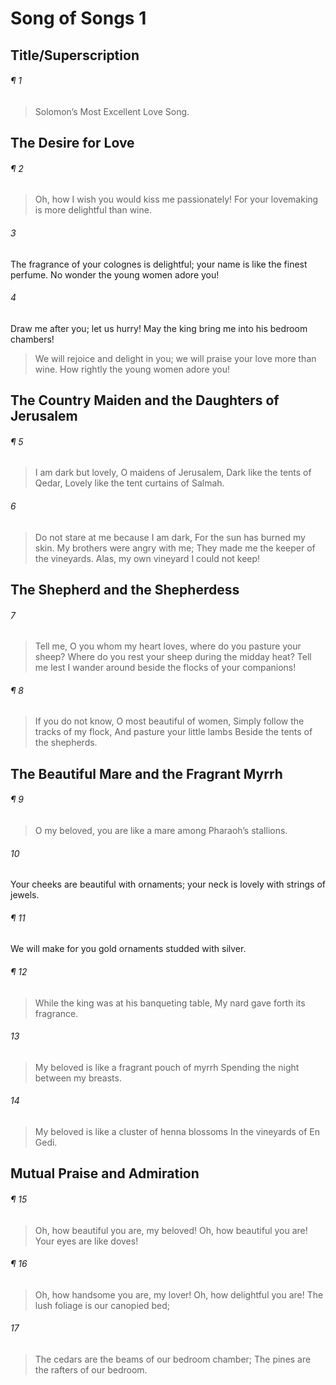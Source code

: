 # Song of Songs 1
## Title/Superscription
###### ¶ 1
> Solomon’s Most Excellent Love Song.
## The Desire for Love
###### ¶ 2
> Oh, how I wish you would kiss me passionately!
For your lovemaking is more delightful than wine.
###### 3
The fragrance of your colognes is delightful;
your name is like the finest perfume.
No wonder the young women adore you!
###### 4
Draw me after you; let us hurry!
May the king bring me into his bedroom chambers!
> We will rejoice and delight in you;
we will praise your love more than wine.
> How rightly the young women adore you!
## The Country Maiden and the Daughters of Jerusalem
###### ¶ 5
> I am dark but lovely, O maidens of Jerusalem,
> Dark like the tents of Qedar,
> Lovely like the tent curtains of Salmah.
###### 6
> Do not stare at me because I am dark,
> For the sun has burned my skin.
> My brothers were angry with me;
> They made me the keeper of the vineyards.
> Alas, my own vineyard I could not keep!
## The Shepherd and the Shepherdess
###### 7
> Tell me, O you whom my heart loves,
where do you pasture your sheep?
Where do you rest your sheep during the midday heat?
Tell me lest I wander around
beside the flocks of your companions!
###### ¶ 8
> If you do not know, O most beautiful of women,
> Simply follow the tracks of my flock,
> And pasture your little lambs
> Beside the tents of the shepherds.
## The Beautiful Mare and the Fragrant Myrrh
###### ¶ 9
> O my beloved, you are like a mare
among Pharaoh’s stallions.
###### 10
Your cheeks are beautiful with ornaments;
your neck is lovely with strings of jewels.
###### ¶ 11
We will make for you gold ornaments
studded with silver.
###### ¶ 12
> While the king was at his banqueting table,
> My nard gave forth its fragrance.
###### 13
> My beloved is like a fragrant pouch of myrrh
> Spending the night between my breasts.
###### 14
> My beloved is like a cluster of henna blossoms
> In the vineyards of En Gedi.
## Mutual Praise and Admiration
###### ¶ 15
> Oh, how beautiful you are, my beloved!
Oh, how beautiful you are!
Your eyes are like doves!
###### ¶ 16
> Oh, how handsome you are, my lover!
> Oh, how delightful you are!
> The lush foliage is our canopied bed;
###### 17
> The cedars are the beams of our bedroom chamber;
> The pines are the rafters of our bedroom.
